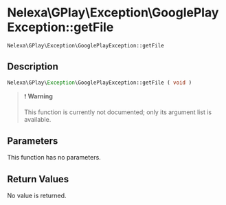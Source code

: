 # Nelexa\GPlay\Exception\GooglePlayException::getFile
`Nelexa\GPlay\Exception\GooglePlayException::getFile`

## Description
```php
Nelexa\GPlay\Exception\GooglePlayException::getFile ( void )
```

> :heavy_exclamation_mark: **Warning**
>
> This function is currently not documented; only its argument list is available. 


## Parameters
This function has no parameters.

## Return Values
No value is returned.
